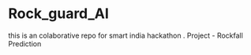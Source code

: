 # Rock_guard_AI
this is an colaborative repo for  smart india hackathon . Project - Rockfall Prediction 
